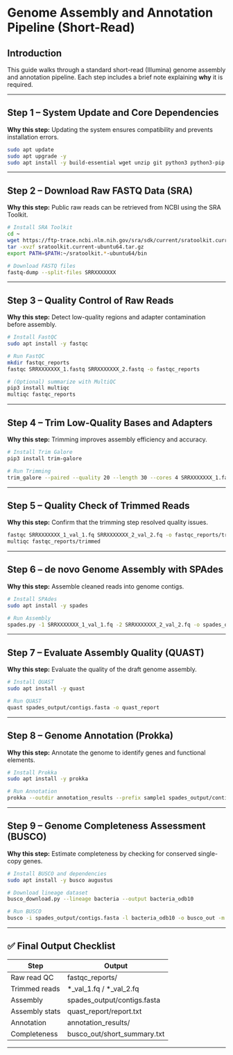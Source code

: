 # Genome Assembly and Annotation Pipeline (Short-Read)

## Introduction  
This guide walks through a standard short-read (Illumina) genome assembly and annotation pipeline. Each step includes a brief note explaining **why** it is required.

---

## Step 1 – System Update and Core Dependencies  
**Why this step:** Updating the system ensures compatibility and prevents installation errors.

```bash
sudo apt update
sudo apt upgrade -y
sudo apt install -y build-essential wget unzip git python3 python3-pip
```

---

## Step 2 – Download Raw FASTQ Data (SRA)  
**Why this step:** Public raw reads can be retrieved from NCBI using the SRA Toolkit.

```bash
# Install SRA Toolkit
cd ~
wget https://ftp-trace.ncbi.nlm.nih.gov/sra/sdk/current/sratoolkit.current-ubuntu64.tar.gz
tar -xvzf sratoolkit.current-ubuntu64.tar.gz
export PATH=$PATH:~/sratoolkit.*-ubuntu64/bin

# Download FASTQ files
fastq-dump --split-files SRRXXXXXXX
```

---

## Step 3 – Quality Control of Raw Reads  
**Why this step:** Detect low-quality regions and adapter contamination before assembly.

```bash
# Install FastQC
sudo apt install -y fastqc

# Run FastQC
mkdir fastqc_reports
fastqc SRRXXXXXXX_1.fastq SRRXXXXXXX_2.fastq -o fastqc_reports

# (Optional) summarize with MultiQC
pip3 install multiqc
multiqc fastqc_reports
```

---

## Step 4 – Trim Low-Quality Bases and Adapters  
**Why this step:** Trimming improves assembly efficiency and accuracy.

```bash
# Install Trim Galore
pip3 install trim-galore

# Run Trimming
trim_galore --paired --quality 20 --length 30 --cores 4 SRRXXXXXXX_1.fastq SRRXXXXXXX_2.fastq
```

---

## Step 5 – Quality Check of Trimmed Reads  
**Why this step:** Confirm that the trimming step resolved quality issues.

```bash
fastqc SRRXXXXXXX_1_val_1.fq SRRXXXXXXX_2_val_2.fq -o fastqc_reports/trimmed
multiqc fastqc_reports/trimmed
```

---

## Step 6 – de novo Genome Assembly with SPAdes  
**Why this step:** Assemble cleaned reads into genome contigs.

```bash
# Install SPAdes
sudo apt install -y spades

# Run Assembly
spades.py -1 SRRXXXXXXX_1_val_1.fq -2 SRRXXXXXXX_2_val_2.fq -o spades_output --threads 8 --memory 32
```

---

## Step 7 – Evaluate Assembly Quality (QUAST)  
**Why this step:** Evaluate the quality of the draft genome assembly.

```bash
# Install QUAST
sudo apt install -y quast

# Run QUAST
quast spades_output/contigs.fasta -o quast_report
```

---

## Step 8 – Genome Annotation (Prokka)  
**Why this step:** Annotate the genome to identify genes and functional elements.

```bash
# Install Prokka
sudo apt install -y prokka

# Run Annotation
prokka --outdir annotation_results --prefix sample1 spades_output/contigs.fasta
```

---

## Step 9 – Genome Completeness Assessment (BUSCO)  
**Why this step:** Estimate completeness by checking for conserved single-copy genes.

```bash
# Install BUSCO and dependencies
sudo apt install -y busco augustus

# Download lineage dataset
busco_download.py --lineage bacteria --output bacteria_odb10

# Run BUSCO
busco -i spades_output/contigs.fasta -l bacteria_odb10 -o busco_out -m genome --cpu 8
```

---

## ✅ Final Output Checklist

| Step               | Output                               |
|--------------------|--------------------------------------|
| Raw read QC        | fastqc_reports/                      |
| Trimmed reads      | *_val_1.fq / *_val_2.fq              |
| Assembly           | spades_output/contigs.fasta          |
| Assembly stats     | quast_report/report.txt              |
| Annotation         | annotation_results/                  |
| Completeness       | busco_out/short_summary.txt          |

---
